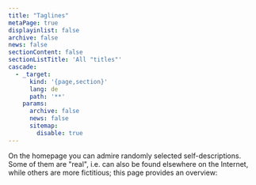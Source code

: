 ```yaml
---
title: "Taglines"
metaPage: true
displayinlist: false
archive: false
news: false
sectionContent: false
sectionListTitle: 'All "titles"'
cascade:
  - _target:
      kind: '{page,section}'
      lang: de
      path: '**'
    params:
      archive: false
      news: false
      sitemap:
        disable: true
---
```


On the homepage you can admire randomly selected self-descriptions. Some of them are "real", i.e. can also be found elsewhere on the Internet, while others are more fictitious; this page provides an overview:
